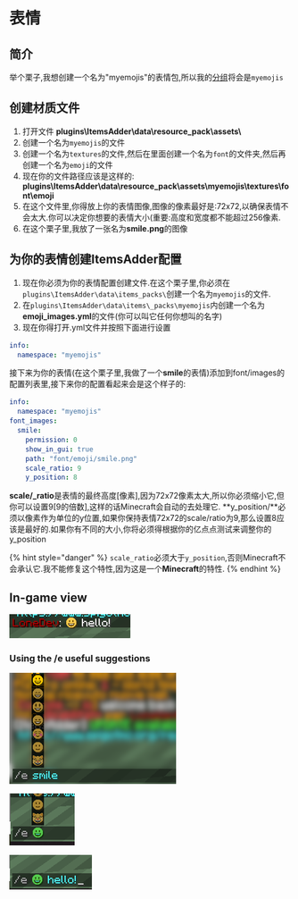 # 表情

## 简介

举个栗子,我想创建一个名为"myemojis"的表情包,所以我的[分组](../beginners/basic-concepts/namespace.md)将会是`myemojis`

## 创建材质文件

1. 打开文件 **plugins\ItemsAdder\data\resource\_pack\assets\\**
2. 创建一个名为`myemojis`的文件
3. 创建一个名为`textures`的文件,然后在里面创建一个名为`font`的文件夹,然后再创建一个名为`emoji`的文件
4. 现在你的文件路径应该是这样的: **plugins\ItemsAdder\data\resource\_pack\assets\myemojis\textures\font\emoji**
5. 在这个文件里,你得放上你的表情图像,图像的像素最好是:72x72,以确保表情不会太大.你可以决定你想要的表情大小(重要:高度和宽度都不能超过256像素.
6. 在这个栗子里,我放了一张名为**smile.png**的图像

## 为你的表情创建ItemsAdder配置

1. 现在你必须为你的表情配置创建文件.在这个栗子里,你必须在`plugins\ItemsAdder\data\items_packs\`创建一个名为`myemojis`的文件.
2. 在`plugins\ItemsAdder\data\items\_packs\myemojis`内创建一个名为**emoji\_images.yml**的文件(你可以叫它任何你想叫的名字)
3. 现在你得打开.yml文件并按照下面进行设置

```yaml
info:
  namespace: "myemojis"
```

接下来为你的表情(在这个栗子里,我做了一个**smile**的表情)添加到font/images的配置列表里,接下来你的配置看起来会是这个样子的:

```yaml
info:
  namespace: "myemojis"
font_images:
  smile:
    permission: 0
    show_in_gui: true
    path: "font/emoji/smile.png"
    scale_ratio: 9
    y_position: 8
```

**scale/\_ratio**是表情的最终高度\[像素],因为72x72像素太大,所以你必须缩小它,但你可以设置9\[9的倍数],这样的话Minecraft会自动的去处理它. **y\_position/**必须以像素作为单位的y位置,如果你保持表情72x72的scale/ratio为9,那么设置8应该是最好的.如果你有不同的大小,你将必须得根据你的亿点点测试来调整你的y\_position

{% hint style="danger" %}
`scale_ratio`必须大于`y_position`,否则Minecraft不会承认它.我不能修复这个特性,因为这是一个**Minecraft**的特性.
{% endhint %}

## In-game view

![](<../../../.gitbook/assets/immagine (116) (3) (2).png>)

### Using the /e useful suggestions

![](<../../../.gitbook/assets/immagine (112).png>)

![](<../../../.gitbook/assets/immagine (111).png>)

![](<../../../.gitbook/assets/immagine (113).png>)
